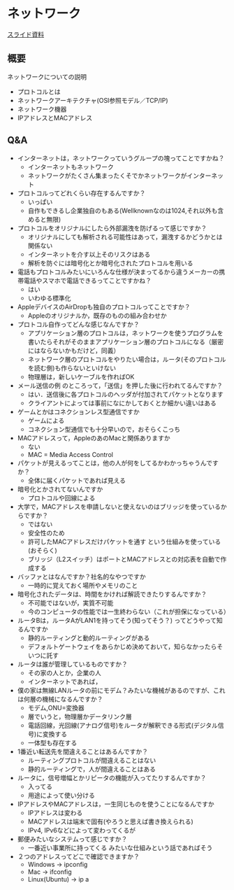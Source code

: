 # ネットワーク

[スライド資料](../pdf/intro_network.pdf )

## 概要
ネットワークについての説明

- プロトコルとは
- ネットワークアーキテクチャ(OSI参照モデル／TCP/IP)
- ネットワーク機器
- IPアドレスとMACアドレス

## Q&A
- インターネットは，ネットワークっていうグループの塊ってことですかね？
	- インターネットもネットワーク
	- ネットワークがたくさん集まったくそでかネットワークがインターネット
- プロトコルってどれくらい存在するんですか？
	- いっぱい
	- 自作もできるし企業独自のもある(Wellknownなのは1024,それ以外も含めると無限)
- プロトコルをオリジナルにしたら外部漏洩を防げるって感じですか？
	- オリジナルにしても解析される可能性はあって，漏洩するかどうかとは関係ない
	- インターネットを介す以上そのリスクはある
	- 解析を防ぐには暗号化とか暗号化されたプロトコルを用いる
- 電話もプロトコルみたいにいろんな仕様が決まってるから違うメーカーの携帯電話やスマホで電話できるってことですかね？
  	- はい
  	- いわゆる標準化
- AppleデバイスのAirDropも独自のプロトコルってことですか？
  	- Appleのオリジナルか，既存のものの組み合わせか
- プロトコル自作ってどんな感じなんですか？
	- アプリケーション層のプロトコルは，ネットワークを使うプログラムを書いたらそれがそのままアプリケーション層のプロトコルになる（厳密にはならないかもだけど，同義）
  	- ネットワーク層のプロトコルをやりたい場合は，ルータ(そのプロトコルを読む側)も作らないといけない
  	- 物理層は，新しいケーブルを作ればOK
- メール送信の例 のところって，「送信」を押した後に行われてるんですか？
  	- はい．送信後に各プロトコルのヘッダが付加されてパケットとなります
  	- クライアントによっては事前になにかしておくとか細かい違いはある
- ゲームとかはコネクションレス型通信ですか
  	- ゲームによる
  	- コネクション型通信でも十分早いので，おそらくこっち
- MACアドレスって，AppleのあのMacと関係ありますか
  	- ない
  	- MAC = Media Access Control
- パケットが見えるってことは，他の人が何をしてるかわかっちゃうんですか？
  	- 全体に届くパケットであれば見える
- 暗号化とかされてないんですか
  	- プロトコルや回線による
- 大学で，MACアドレスを申請しないと使えないのはブリッジを使っているからですか？
  	- ではない
  	- 安全性のため
  	- 許可したMACアドレスだけパケットを通す という仕組みを使っている(おそらく)
	- ブリッジ（L2スイッチ）はポートとMACアドレスとの対応表を自動で作成する
- バッファとはなんですか？社名的なやつですか
  	- 一時的に覚えておく場所やメモリのこと
- 暗号化されたデータは、時間をかければ解読できたりするんですか？
  	- 不可能ではないが，実質不可能
	- 今のコンピュータの性能では一生終わらない（これが担保になっている）
- ルータBは，ルータAがLAN1を持ってそう(知ってそう？) ってどうやって知るんですか
  	- 静的ルーティングと動的ルーティングがある
  	- デフォルトゲートウェイをあらかじめ決めておいて，知らなかったらそいつに託す
- ルータは誰が管理しているものですか？
  	- その家の人とか，企業の人
  	- インターネットであれば，
- 僕の家は無線LANルータの前にモデム？みたいな機械があるのですが、これは何層の機械になるんですか？
  	- モデム,ONU=変換器
  	- 層でいうと，物理層かデータリンク層
  	- 電話回線，光回線(アナログ信号)をルータが解釈できる形式(デジタル信号)に変換する
  	- 一体型も存在する
- 1番近い転送先を間違えることはあるんですか？
  	- ルーティングプロトコルが間違えることはない
  	- 静的ルーティングで，人が間違えることはある
- ルータに，信号増幅とかリピータの機能が入ってたりするんですか？
  	- 入ってる
  	- 用途によって使い分ける
- IPアドレスやMACアドレスは，一生同じものを使うことになるんですか
  	- IPアドレスは変わる
  	- MACアドレスは端末で固有(やろうと思えば書き換えられる)
  	- IPv4, IPv6などによって変わってくるが
- 郵便みたいなシステムって感じですか？
  	- 一番近い事業所に持ってくる みたいな仕組みという話であればそう
- ２つのアドレスってどこで確認できますか？
  	- Windows → ipconfig
  	- Mac → ifconfig
  	- Linux(Ubuntu) → ip a
